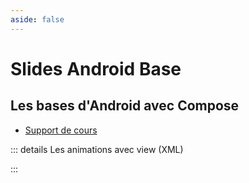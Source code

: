 ```yaml
---
aside: false
---
```


# Slides Android Base

## Les bases d'Android avec Compose

<ClientOnly>
<SlidesDeck src="android_base" />
</ClientOnly>

- [Support de cours](/tp/android//compose/android-base.md)

::: details Les animations avec view (XML)

<ClientOnly>
<SlidesDeck src="android_base_suite" />
</ClientOnly>

:::